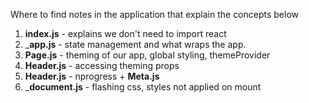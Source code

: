 Where to find notes in the application that explain the concepts below

1. __index.js__ - explains we don't need to import react
2. ___app.js__ - state management and what wraps the app.
3. __Page.js__ - theming of our app, global styling, themeProvider
4. __Header.js__ - accessing theming props
5. __Header.js__ - nprogress + __Meta.js__
6. ___document.js__ - flashing css, styles not applied on mount
